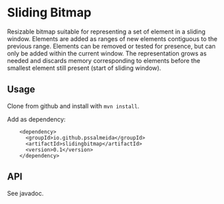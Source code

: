 # Sliding Bitmap

Resizable bitmap suitable for representing a set of element in a sliding window.
Elements are added as ranges of new elements contiguous to the previous
range. Elements can be removed or tested for presence, but can only be
added within the current window. The representation grows as needed and
discards memory corresponding to elements before the smallest element still
present (start of sliding window).

## Usage

Clone from github and install with `mvn install`.

Add as dependency:

```
    <dependency>
      <groupId>io.github.pssalmeida</groupId>
      <artifactId>slidingbitmap</artifactId>
      <version>0.1</version>
    </dependency>
```

## API

See javadoc.

